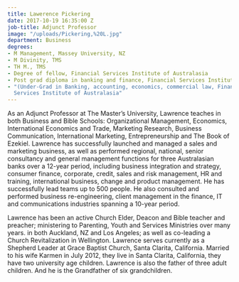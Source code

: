 ```yaml
---
title: Lawerence Pickering
date: 2017-10-19 16:35:00 Z
job-title: Adjunct Professor
image: "/uploads/Pickering,%20L.jpg"
department: Business
degrees:
- M Management, Massey University, NZ
- M Divinity, TMS
- TH M., TMS
- Degree of fellow, Financial Services Institute of Australasia
- Post grad diploma in banking and finance, Financial Services Institute of Australasia
- "(Under-Grad in Banking, accounting, economics, commercial law, Finance, Financial
  Services Institute of Australasia"
---
```


As an Adjunct Professor at The Master’s University, Lawrence teaches in both Business and Bible Schools: Organizational Management, Economics, International Economics and Trade, Marketing Research, Business Communication, International Marketing, Entrepreneurship and The Book of Ezekiel.
Lawrence has successfully launched and managed a sales and marketing business, as well as performed regional, national, senior consultancy and general management functions for three Australasian banks over a 12-year period, including business integration and strategy, consumer finance, corporate, credit, sales and risk management, HR and training, international business, change and product management. He has successfully lead teams up to 500 people. He also consulted and performed business re-engineering, client management in the finance, IT and communications industries spanning a 10-year period.


Lawrence has been an active Church Elder, Deacon and Bible teacher and preacher; ministering to Parenting, Youth and Services Ministries over many years. in both Auckland, NZ and Los Angeles; as well as co-leading a Church Revitalization in Wellington. Lawrence serves currently as a Shepherd Leader at Grace Baptist Church, Santa Clarita, California.
Married to his wife Karmen in July 2012, they live in Santa Clarita, California, they have two university age children. Lawrence is also the father of three adult children. And he is the Grandfather of six grandchildren.